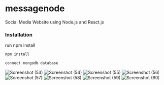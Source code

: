 # messagenode
Social Media Website using Node.js and React.js

### Installation
run npm install
```bash
npm install
```
```bash
connect mongodb database
```
![Screenshot (53)](https://user-images.githubusercontent.com/44703643/91536425-50b69100-e932-11ea-8ebb-10b1f8d8974e.png)
![Screenshot (54)](https://user-images.githubusercontent.com/44703643/91536435-5318eb00-e932-11ea-82c9-440de869b77f.png)
![Screenshot (55)](https://user-images.githubusercontent.com/44703643/91536442-53b18180-e932-11ea-94eb-3dbcc3e292d6.png)
![Screenshot (56)](https://user-images.githubusercontent.com/44703643/91536444-54e2ae80-e932-11ea-8c42-4f5ab7fe325e.png)
![Screenshot (57)](https://user-images.githubusercontent.com/44703643/91536445-557b4500-e932-11ea-9041-fd6378fc19e7.png)
![Screenshot (58)](https://user-images.githubusercontent.com/44703643/91536446-5613db80-e932-11ea-8215-5d4c5df59778.png)
![Screenshot (59)](https://user-images.githubusercontent.com/44703643/91536447-56ac7200-e932-11ea-9bb8-26213f7397d7.png)
![Screenshot (60)](https://user-images.githubusercontent.com/44703643/91536451-57dd9f00-e932-11ea-8a9b-dc5c8d84cddb.png)
